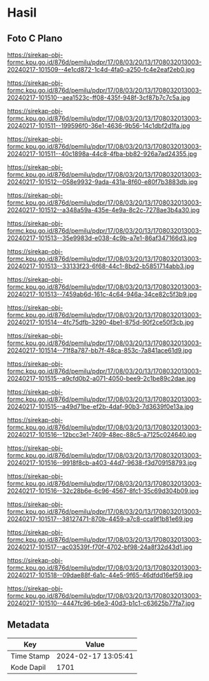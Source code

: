 # Hasil

## Foto C Plano

https://sirekap-obj-formc.kpu.go.id/876d/pemilu/pdpr/17/08/03/20/13/1708032013003-20240217-101509--4e1cd872-1c4d-4fa0-a250-fc4e2eaf2eb0.jpg

https://sirekap-obj-formc.kpu.go.id/876d/pemilu/pdpr/17/08/03/20/13/1708032013003-20240217-101510--aea1523c-ff08-435f-948f-3cf87b7c7c5a.jpg

https://sirekap-obj-formc.kpu.go.id/876d/pemilu/pdpr/17/08/03/20/13/1708032013003-20240217-101511--199596f0-36e1-4636-9b56-14c1dbf2d1fa.jpg

https://sirekap-obj-formc.kpu.go.id/876d/pemilu/pdpr/17/08/03/20/13/1708032013003-20240217-101511--40c1898a-44c8-4fba-bb82-926a7ad24355.jpg

https://sirekap-obj-formc.kpu.go.id/876d/pemilu/pdpr/17/08/03/20/13/1708032013003-20240217-101512--058e9932-9ada-431a-8f60-e80f7b3883db.jpg

https://sirekap-obj-formc.kpu.go.id/876d/pemilu/pdpr/17/08/03/20/13/1708032013003-20240217-101512--a348a59a-435e-4e9a-8c2c-7278ae3b4a30.jpg

https://sirekap-obj-formc.kpu.go.id/876d/pemilu/pdpr/17/08/03/20/13/1708032013003-20240217-101513--35e9983d-e038-4c9b-a7e1-86af347166d3.jpg

https://sirekap-obj-formc.kpu.go.id/876d/pemilu/pdpr/17/08/03/20/13/1708032013003-20240217-101513--33133f23-6f68-44c1-8bd2-b5851714abb3.jpg

https://sirekap-obj-formc.kpu.go.id/876d/pemilu/pdpr/17/08/03/20/13/1708032013003-20240217-101513--7459ab6d-161c-4c64-946a-34ce82c5f3b9.jpg

https://sirekap-obj-formc.kpu.go.id/876d/pemilu/pdpr/17/08/03/20/13/1708032013003-20240217-101514--4fc75dfb-3290-4be1-875d-90f2ce50f3cb.jpg

https://sirekap-obj-formc.kpu.go.id/876d/pemilu/pdpr/17/08/03/20/13/1708032013003-20240217-101514--71f8a787-bb7f-48ca-853c-7a841ace61d9.jpg

https://sirekap-obj-formc.kpu.go.id/876d/pemilu/pdpr/17/08/03/20/13/1708032013003-20240217-101515--a9cfd0b2-a071-4050-bee9-2c1be89c2dae.jpg

https://sirekap-obj-formc.kpu.go.id/876d/pemilu/pdpr/17/08/03/20/13/1708032013003-20240217-101515--a49d71be-ef2b-4daf-90b3-7d3639f0e13a.jpg

https://sirekap-obj-formc.kpu.go.id/876d/pemilu/pdpr/17/08/03/20/13/1708032013003-20240217-101516--12bcc3e1-7409-48ec-88c5-a7125c024640.jpg

https://sirekap-obj-formc.kpu.go.id/876d/pemilu/pdpr/17/08/03/20/13/1708032013003-20240217-101516--9918f8cb-a403-44d7-9638-f3d709158793.jpg

https://sirekap-obj-formc.kpu.go.id/876d/pemilu/pdpr/17/08/03/20/13/1708032013003-20240217-101516--32c28b6e-6c96-4567-8fc1-35c69d304b09.jpg

https://sirekap-obj-formc.kpu.go.id/876d/pemilu/pdpr/17/08/03/20/13/1708032013003-20240217-101517--38127471-870b-4459-a7c8-cca9f1b81e69.jpg

https://sirekap-obj-formc.kpu.go.id/876d/pemilu/pdpr/17/08/03/20/13/1708032013003-20240217-101517--ac03539f-f70f-4702-bf98-24a8f32d43d1.jpg

https://sirekap-obj-formc.kpu.go.id/876d/pemilu/pdpr/17/08/03/20/13/1708032013003-20240217-101518--09dae88f-6a1c-44e5-9f65-46dfdd16ef59.jpg

https://sirekap-obj-formc.kpu.go.id/876d/pemilu/pdpr/17/08/03/20/13/1708032013003-20240217-101510--4447fc96-b6e3-40d3-b1c1-c63625b77fa7.jpg


## Metadata

| Key        | Value               |
| ---------- | ------------------- |
| Time Stamp | 2024-02-17 13:05:41 |
| Kode Dapil | 1701                |




